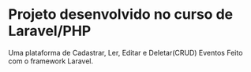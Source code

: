 <h1>Projeto desenvolvido no curso de Laravel/PHP</h1>

Uma plataforma de Cadastrar, Ler, Editar e Deletar(CRUD) Eventos Feito com o framework Laravel.
